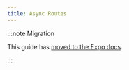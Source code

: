 ```yaml
---
title: Async Routes
---
```


:::note Migration

This guide has [moved to the Expo docs](https://docs.expo.dev/router/reference/async-routes/).

:::
